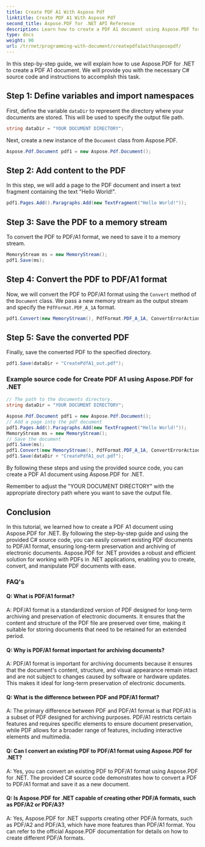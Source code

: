```yaml
---
title: Create PDF A1 With Aspose Pdf
linktitle: Create PDF A1 With Aspose Pdf
second_title: Aspose.PDF for .NET API Reference
description: Learn how to create a PDF A1 document using Aspose.PDF for .NET. Step-by-step guide with C# source code. Efficiently optimize PDFs.
type: docs
weight: 90
url: /tr/net/programming-with-document/createpdfa1withasposepdf/
---
```

In this step-by-step guide, we will explain how to use Aspose.PDF for .NET to create a PDF A1 document. We will provide you with the necessary C# source code and instructions to accomplish this task.

## Step 1: Define variables and import namespaces

First, define the variable `dataDir` to represent the directory where your documents are stored. This will be used to specify the output file path.

```csharp
string dataDir = "YOUR DOCUMENT DIRECTORY";
```

Next, create a new instance of the `Document` class from Aspose.PDF.

```csharp
Aspose.Pdf.Document pdf1 = new Aspose.Pdf.Document();
```

## Step 2: Add content to the PDF

In this step, we will add a page to the PDF document and insert a text fragment containing the text "Hello World!".

```csharp
pdf1.Pages.Add().Paragraphs.Add(new TextFragment("Hello World!"));
```

## Step 3: Save the PDF to a memory stream

To convert the PDF to PDF/A1 format, we need to save it to a memory stream.

```csharp
MemoryStream ms = new MemoryStream();
pdf1.Save(ms);
```

## Step 4: Convert the PDF to PDF/A1 format

Now, we will convert the PDF to PDF/A1 format using the `Convert` method of the `Document` class. We pass a new memory stream as the output stream and specify the `PdfFormat.PDF_A_1A` format.

```csharp
pdf1.Convert(new MemoryStream(), PdfFormat.PDF_A_1A, ConvertErrorAction.Delete);
```

## Step 5: Save the converted PDF

Finally, save the converted PDF to the specified directory.

```csharp
pdf1.Save(dataDir + "CreatePdfA1_out.pdf");
```

### Example source code for Create PDF A1 using Aspose.PDF for .NET

```csharp
// The path to the documents directory.
string dataDir = "YOUR DOCUMENT DIRECTORY";

Aspose.Pdf.Document pdf1 = new Aspose.Pdf.Document();
// Add a page into the pdf document
pdf1.Pages.Add().Paragraphs.Add(new TextFragment("Hello World!"));
MemoryStream ms = new MemoryStream();
// Save the document
pdf1.Save(ms);
pdf1.Convert(new MemoryStream(), PdfFormat.PDF_A_1A, ConvertErrorAction.Delete);
pdf1.Save(dataDir + "CreatePdfA1_out.pdf");
```

By following these steps and using the provided source code, you can create a PDF A1 document using Aspose.PDF for .NET.

Remember to adjust the "YOUR DOCUMENT DIRECTORY" with the appropriate directory path where you want to save the output file.

## Conclusion

In this tutorial, we learned how to create a PDF A1 document using Aspose.PDF for .NET. By following the step-by-step guide and using the provided C# source code, you can easily convert existing PDF documents to PDF/A1 format, ensuring long-term preservation and archiving of electronic documents. Aspose.PDF for .NET provides a robust and efficient solution for working with PDFs in .NET applications, enabling you to create, convert, and manipulate PDF documents with ease.

### FAQ's

#### Q: What is PDF/A1 format?

A: PDF/A1 format is a standardized version of PDF designed for long-term archiving and preservation of electronic documents. It ensures that the content and structure of the PDF file are preserved over time, making it suitable for storing documents that need to be retained for an extended period.

#### Q: Why is PDF/A1 format important for archiving documents?

A: PDF/A1 format is important for archiving documents because it ensures that the document's content, structure, and visual appearance remain intact and are not subject to changes caused by software or hardware updates. This makes it ideal for long-term preservation of electronic documents.

#### Q: What is the difference between PDF and PDF/A1 format?

A: The primary difference between PDF and PDF/A1 format is that PDF/A1 is a subset of PDF designed for archiving purposes. PDF/A1 restricts certain features and requires specific elements to ensure document preservation, while PDF allows for a broader range of features, including interactive elements and multimedia.

#### Q: Can I convert an existing PDF to PDF/A1 format using Aspose.PDF for .NET?

A: Yes, you can convert an existing PDF to PDF/A1 format using Aspose.PDF for .NET. The provided C# source code demonstrates how to convert a PDF to PDF/A1 format and save it as a new document.

#### Q: Is Aspose.PDF for .NET capable of creating other PDF/A formats, such as PDF/A2 or PDF/A3?

A: Yes, Aspose.PDF for .NET supports creating other PDF/A formats, such as PDF/A2 and PDF/A3, which have more features than PDF/A1 format. You can refer to the official Aspose.PDF documentation for details on how to create different PDF/A formats.